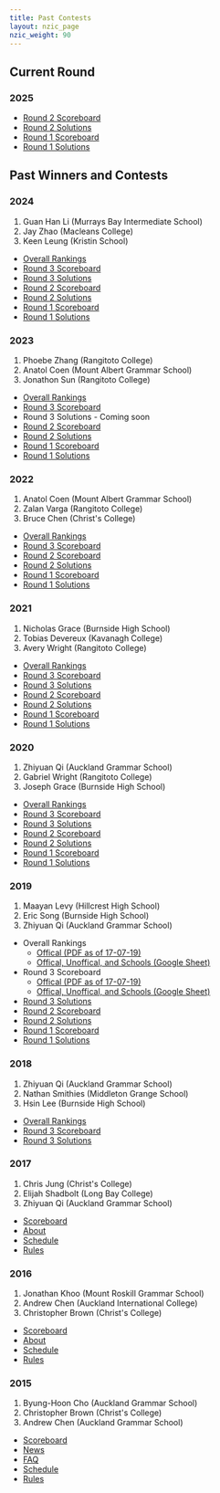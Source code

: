 ```yaml
---
title: Past Contests
layout: nzic_page
nzic_weight: 90
---
```

## Current Round
### 2025
- [Round 2 Scoreboard](https://docs.google.com/spreadsheets/d/e/2PACX-1vStBK1cCa_odLShgFiEuNr4sr1Hyse0F8gVc-SuuuazsEU-chkt461JzM3ske1ILWznekufizzsEgzs/pubhtml)
- [Round 2 Solutions](2025/NZIC_2025_R2_Solutions.pdf)
- [Round 1 Scoreboard](https://docs.google.com/spreadsheets/d/e/2PACX-1vRtwc6Be_EJnmJOZeFSqGS4dkKKAJYgX3fc1FLOY69eMhlFrcC9SzlTMEB2arQYC6PfFsPpwf4Ctmzs/pubhtml)
- [Round 1 Solutions](2025/NZIC_2025_R1_Solutions.pdf)

## Past Winners and Contests
### 2024

1. Guan Han Li (Murrays Bay Intermediate School)
2. Jay Zhao (Macleans College)
3. Keen Leung (Kristin School)

- [Overall Rankings](https://docs.google.com/spreadsheets/d/e/2PACX-1vSzUrQbnXG0onNhJKukNcJJ4aqVO_3hHOgZwlmMwN1ELj4EnVH1UHXldBAbrfnOoeGIIiCm_Ysjmq0l/pubhtml)
- [Round 3 Scoreboard](https://docs.google.com/spreadsheets/d/e/2PACX-1vRyjTZ63KboF9DRPtoooNiTR7CLpapOiWXENH-bwsduXlRc-1dXBEnEGKQpYBt7wjF52B4QD0xfvWIj/pubhtml)
- [Round 3 Solutions](2024/NZIC_2024_R3_Solutions.pdf)
- [Round 2 Scoreboard](https://docs.google.com/spreadsheets/d/e/2PACX-1vRuojSaYqHvxy-LSkFguLMRWyajnLl_kkdcrWUBicqSjwpAZ77Vhu6mlvlDV92R9eNJXYT62eBt5IRU/pubhtml)
- [Round 2 Solutions](2024/NZIC_2024_R2_Solutions.pdf)
- [Round 1 Scoreboard](https://docs.google.com/spreadsheets/d/e/2PACX-1vQbNb0ZRcdhOInMa3D1OFSsdSIbJ0Moh10Taj0Xc5fLE_VYHrm-alYE2X7WJES2w0k8ZZiq7Z2Bh2F8/pubhtml)
- [Round 1 Solutions](2024/NZIC_2024_R1_Solutions.pdf)

### 2023

1. Phoebe Zhang (Rangitoto College)
2. Anatol Coen (Mount Albert Grammar School)
3. Jonathon Sun (Rangitoto College)

- [Overall Rankings](https://docs.google.com/spreadsheets/d/e/2PACX-1vTsasEe7Zb4pUIxqvJG161xZVCjaeIWRNMN0DIQaGF04ro4oC-Yt9P0lDywA37WHBWaZChZ4JiYvYUO/pubhtml?gid=1069864156)
- [Round 3 Scoreboard](https://docs.google.com/spreadsheets/d/e/2PACX-1vQQgOKThNAyJMmnq46F6z0-5xEAPAzAVbX6p2Y_Rh4kLjivHpU_QRTDLJxBLz0UESdIbvU5ykt-NWDC/pubhtml?gid=1731142495)
- Round 3 Solutions - Coming soon
- [Round 2 Scoreboard](https://docs.google.com/spreadsheets/d/e/2PACX-1vQWSb4eLyTvMrANlJ6A9_bj9YY5ACv43Iu3Nv2S4cK535tR0ub5EuEnl_0OeF9poCSg-1rtwPHiOTCb/pubhtml)
- [Round 2 Solutions](2023/NZIC_2023_R2_Solutions.pdf)
- [Round 1 Scoreboard](https://docs.google.com/spreadsheets/d/e/2PACX-1vTFIK71On3FOIDbErWIta-QB94s2-w6uSm_nUShuHA7bu593i_P6XLaQp7tU1zQDviuhsdxRoF5JzZl/pubhtml)
- [Round 1 Solutions](2023/NZIC_2023_R1_Solutions.pdf)

### 2022
1. Anatol Coen (Mount Albert Grammar School)
2. Zalan Varga (Rangitoto College)
3. Bruce Chen (Christ's College)

- [Overall Rankings](https://docs.google.com/spreadsheets/d/e/2PACX-1vR4Vk9EJgkwSMNY1408HYRmVxAEsTA8c7_lm_3oSyKi8M38TD_A01IFJcX48fkGuQg3JSObZElAPNoz/pubhtml)
- [Round 3 Scoreboard](https://docs.google.com/spreadsheets/d/e/2PACX-1vTOZYfEToGt1tHKZwrOq5FGguJ6Z-a5ocS3IGCMfG4RrbdDaMGFt-oFW-eYhgLVlafA31vcU1sQqIR1/pubhtml)
- [Round 2 Scoreboard](https://docs.google.com/spreadsheets/d/e/2PACX-1vQzYV3IRnxZTVDSFjQae4kMFR2j6kbbZnmrwLSyrDo0P_gX5UMRq7lIp0nJfEl44c70souI9LWf839u/pubhtml)
- [Round 2 Solutions](2022/NZIC_2022_R2_Solutions.pdf)
- [Round 1 Scoreboard](https://docs.google.com/spreadsheets/d/e/2PACX-1vTdQVkFVG0kZ9qTm5Wlhkf1vhzOdR7ZTVm5clguxZmFyteW0vIyswr4L-ONrjjc27oiUenLSD9z2UKL/pubhtml)
- [Round 1 Solutions](2022/NZIC_2022_R1_Solutions.pdf)

### 2021

1. Nicholas Grace (Burnside High School)
2. Tobias Devereux (Kavanagh College)
3. Avery Wright	(Rangitoto College)

- [Overall Rankings](https://docs.google.com/spreadsheets/d/e/2PACX-1vTadQ7iWK51DRVALOoqJQg90Jm9SEn-GGVr1tHtrfBShi6V5hn2cICpX0bdYj2cYt0EqS-Mo3jR9Lbf/pubhtml)
- [Round 3 Scoreboard](https://docs.google.com/spreadsheets/d/e/2PACX-1vTFMNkT0IddMM7DwwB4pCN0T0db_Gh_FHh3IJd1j3HdEPfA_TT3f6ExRl3OLLZJJ--Av1bawtkUMooA/pubhtml)
- [Round 3 Solutions](2021/NZIC_2021_R3_Solutions.pdf)
- [Round 2 Scoreboard](https://docs.google.com/spreadsheets/d/e/2PACX-1vTczgk-EpoY0E2DiXzqknmec7OuqIEbaKqCuzYSVnAy4ALQ7bN4xD7tBoNbs0ST54fH3dG1C2vwKHbf/pubhtml#)
- [Round 2 Solutions](2021/NZIC_2021_R2_Solutions.pdf)
- [Round 1 Scoreboard](https://docs.google.com/spreadsheets/d/e/2PACX-1vRM67MIrl3zoQ-CcuvkkPztcpD_iOHVJccpqljuexgCLSgMjYk8PFdj0YT3dpCZrwtrvOrDOL1jrBwd/pubhtml)
- [Round 1 Solutions](2021/NZIC_2021_R1_Solutions.pdf)

### 2020

1. Zhiyuan Qi (Auckland Grammar School)
2. Gabriel Wright (Rangitoto College)
3. Joseph Grace (Burnside High School)

- [Overall Rankings](https://docs.google.com/spreadsheets/d/e/2PACX-1vRl_NMDVAKudtt-qUPi1z2q3-a3Tq6LZl8abSsQ9IFFNwnEWqephXgucJYDpmGqQZjqd7sYluNskpMc/pubhtml
)
- [Round 3 Scoreboard](https://docs.google.com/spreadsheets/d/e/2PACX-1vQg3eeAYHRtPNVYMU_6olNWTyKtjjsguTsqoriV8hNRrNIY1NDhe_k-ZimanP0jCb7fj9HvRoUKCe_L/pubhtml)
- [Round 3 Solutions](2020/NZIC_2020_R3_Solutions.pdf)
- [Round 2 Scoreboard](https://docs.google.com/spreadsheets/d/e/2PACX-1vS6Jz5N5yKt9z4khTH9DKGopiT-cTLCU0r3sP0t4HlMEsCYVr8UIIdqmCsoVQsJGt6DaTPZPAgbxsz_/pubhtml)
- [Round 2 Solutions](2020/NZIC_2020_R2_Solutions.pdf)
- [Round 1 Scoreboard](https://docs.google.com/spreadsheets/d/e/2PACX-1vS1tjyPMInyZH37ciU6QTwhbip8atbJ1IB4F5KrIXDaphd92ie3d6xxMzXMwVg-x_r_8GAPy_TIHlWS/pubhtml)
- [Round 1 Solutions](2020/NZIC_2020_R1_Solutions.pdf)

### 2019

1. Maayan Levy (Hillcrest High School)
2. Eric Song (Burnside High School)
3. Zhiyuan Qi (Auckland Grammar School)

- Overall Rankings
	- [Offical (PDF as of 17-07-19)](2019/NZIC_2019_Overall_Rankings_Official_Scoreboard.pdf)
	- [Offical, Unoffical, and Schools (Google Sheet)](https://docs.google.com/spreadsheets/d/e/2PACX-1vRFV2mkLN8rQfwUlrZF48WaxziLHrQ17AuZWBkJb4gikwMexhElOcqmqe2ZwxSlVRmDh4rYfeRaY2wp/pubhtml?gid=2143965639)
- Round 3 Scoreboard
	- [Offical (PDF as of 17-07-19)](2019/NZIC_2019_R3_Official_Scoreboard.pdf)
	- [Offical, Unoffical, and Schools (Google Sheet)](https://docs.google.com/spreadsheets/d/e/2PACX-1vTtakgGq_OspB5H4y0gnWOBln4OitMOpdidug4LvFdtwLTxNcN42yRGHQTeM_pIzvGjt72jqyDI7mgK/pubhtml?gid=2143965639)
- [Round 3 Solutions](2019/NZIC_2019_R3_Solutions.pdf)
- [Round 2 Scoreboard](https://docs.google.com/spreadsheets/d/e/2PACX-1vRYuL9TbnnhKEWxJdCCGahvVQruNx_6zbGx9LPyrmYo2rF_ZVKVbpAlyhPHQh9B9P1hTIztaYWxCYmI/pubhtml?gid=2143965639)
- [Round 2 Solutions](2019/NZIC_2019_R2_Solutions.pdf)
- [Round 1 Scoreboard](https://docs.google.com/spreadsheets/d/e/2PACX-1vRPlwN0d0mWzetBbaBNP_zCwWV7PQFquS1BC88hTIKN8A0sTnJesVGnPaOKkCkzvITpNBIF5nHyU3nB/pubhtml)
- [Round 1 Solutions](2019/NZIC_2019_R1_Solutions.pdf)

### 2018

1. Zhiyuan Qi (Auckland Grammar School)
2. Nathan Smithies (Middleton Grange School)
3. Hsin Lee (Burnside High School)

- [Overall Rankings](https://docs.google.com/spreadsheets/d/e/2PACX-1vRG-dR_HF4y55LuOJGE0LYhAa_VvnufGbcO7myQjhjdiV0oM0e-lPI9LhOA3Dr9ZHuiCyXobOG0KKPg/pubhtml)
- [Round 3 Scoreboard](https://docs.google.com/spreadsheets/d/e/2PACX-1vTP1hqkqhSF9eBvLDYuHmfcje9mNdL-11N-TYhSlkBW54Y2t6aDc7sNW_ltaIsFToxTZ0Vi1kjxt7WE/pubhtml)
- [Round 3 Solutions](2018/NZIC_R3_2018_Solutions.pdf)

### 2017

1. Chris Jung (Christ's College)
2. Elijah Shadbolt (Long Bay College)
3. Zhiyuan Qi (Auckland Grammar School)

- [Scoreboard](https://docs.google.com/spreadsheets/d/e/2PACX-1vRtzXwplFf0lCXsQ3d7nBi5KuN6_GoVY2rYcDU-ZJk3OMJhea3gdRgWI-ZRFwZZvWpsVo_ZxUp1cvtb/pubhtml)
- [About](2017/about)
- [Schedule](2017/schedule)
- [Rules](2017/rules)

### 2016

1. Jonathan Khoo (Mount Roskill Grammar School)
2. Andrew Chen (Auckland International College)
3. Christopher Brown (Christ's College)

- [Scoreboard](https://docs.google.com/spreadsheets/d/16vOMjWpXa0ZvoMRvajdfGyNYAGWaLIPjijcrSdEfE4c/pubhtml)
- [About](2016/about)
- [Schedule](2016/schedule)
- [Rules](2016/rules)

### 2015

1. Byung-Hoon Cho (Auckland Grammar School)
2. Christopher Brown (Christ's College)
3. Andrew Chen (Auckland Grammar School)

- [Scoreboard](https://docs.google.com/spreadsheets/d/e/2PACX-1vSEQXN7dvy2vDP-RBppF73EbYWVr2TyjyOMByLcOgup64PyrVnYLDXYnllbGbmv9jU8eCgCECgaebiC/pubhtml)
- [News](2015/home)
- [FAQ](2015/faq)
- [Schedule](2015/schedule)
- [Rules](2015/rules)
